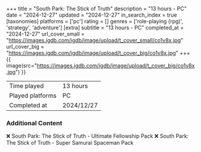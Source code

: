 +++
title = "South Park: The Stick of Truth"
description = "13 hours - PC"
date = "2024-12-27"
updated = "2024-12-27"
in_search_index = true
[taxonomies]
platforms = ['pc']
rating = []
genres = ['role-playing (rpg)', 'strategy', 'adventure']
[extra]
subtitle = "13 hours - PC"
completed_at = "2024-12-27"
url_cover_small = "https://images.igdb.com/igdb/image/upload/t_cover_small/co1v8x.jpg"
url_cover_big = "https://images.igdb.com/igdb/image/upload/t_cover_big/co1v8x.jpg"
+++
{{ image(src="https://images.igdb.com/igdb/image/upload/t_cover_big/co1v8x.jpg") }}

|              |            |
| ------------ | ---------- |
| Time played  | 13 hours |
| Played platforms    | PC |
| Completed at | 2024/12/27 |



### Additional Content


❌ South Park: The Stick of Truth - Ultimate Fellowship Pack
❌ South Park: The Stick of Truth - Super Samurai Spaceman Pack
